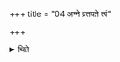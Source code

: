 +++
title = "04 अग्ने व्रतपते त्वं"

+++

<details><summary>थिते</summary>

अग्ने व्रतपते त्वं व्रतानां व्रतपतिरसीत्याहवनीयमुपतिष्ठते । एतेनैवास्मिन्समिधमादधातीति वाजसनेयकम् ४
</details>
